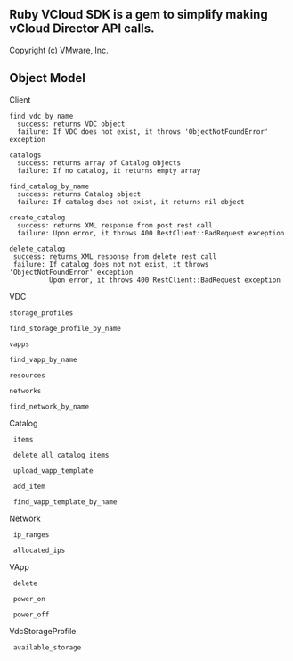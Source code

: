 ## Ruby VCloud SDK is a gem to simplify making vCloud Director API calls.
Copyright (c) VMware, Inc.

## Object Model

  Client
  
    find_vdc_by_name
      success: returns VDC object
      failure: If VDC does not exist, it throws 'ObjectNotFoundError' exception

    catalogs
      success: returns array of Catalog objects
      failure: If no catalog, it returns empty array

    find_catalog_by_name
      success: returns Catalog object
      failure: If catalog does not exist, it returns nil object

    create_catalog
      success: returns XML response from post rest call
      failure: Upon error, it throws 400 RestClient::BadRequest exception

    delete_catalog
     success: returns XML response from delete rest call
     failure: If catalog does not not exist, it throws 'ObjectNotFoundError' exception
              Upon error, it throws 400 RestClient::BadRequest exception
    
  VDC
    
    storage_profiles
    
    find_storage_profile_by_name
    
    vapps
    
    find_vapp_by_name
    
    resources
    
    networks
    
    find_network_by_name
    
  Catalog
  
     items
     
     delete_all_catalog_items
     
     upload_vapp_template
     
     add_item
     
     find_vapp_template_by_name
     
  Network
  
     ip_ranges
     
     allocated_ips
     
  VApp
  
     delete
     
     power_on
     
     power_off
     
  VdcStorageProfile
  
     available_storage
  